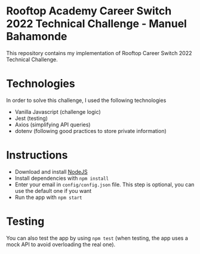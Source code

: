 # Rooftop Academy Career Switch 2022 Technical Challenge - Manuel Bahamonde
This repository contains my implementation of Rooftop Career Switch 2022 Technical Challenge.
# Technologies
In order to solve this challenge, I used the following technologies
* Vanilla Javascript (challenge logic)
* Jest (testing)
* Axios (simplifying API queries)
* dotenv (following good practices to store private information)
# Instructions
* Download and install [NodeJS](https://nodejs.org/es/ "Title")
* Install dependencies with `npm install`
* Enter your email in `config/config.json` file. This step is optional, you can use the default one if you want
* Run the app with `npm start`
# Testing
You can also test the app by using `npm test` (when testing, the app uses a mock API to avoid overloading the real one).
